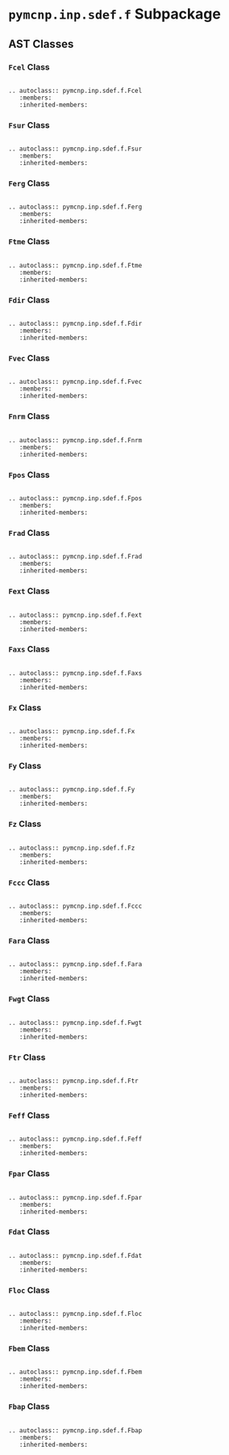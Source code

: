 # `pymcnp.inp.sdef.f` Subpackage

## AST Classes

### `Fcel` Class

```{eval-rst}

.. autoclass:: pymcnp.inp.sdef.f.Fcel
   :members:
   :inherited-members:
```

### `Fsur` Class

```{eval-rst}

.. autoclass:: pymcnp.inp.sdef.f.Fsur
   :members:
   :inherited-members:
```

### `Ferg` Class

```{eval-rst}

.. autoclass:: pymcnp.inp.sdef.f.Ferg
   :members:
   :inherited-members:
```

### `Ftme` Class

```{eval-rst}

.. autoclass:: pymcnp.inp.sdef.f.Ftme
   :members:
   :inherited-members:
```

### `Fdir` Class

```{eval-rst}

.. autoclass:: pymcnp.inp.sdef.f.Fdir
   :members:
   :inherited-members:
```

### `Fvec` Class

```{eval-rst}

.. autoclass:: pymcnp.inp.sdef.f.Fvec
   :members:
   :inherited-members:
```

### `Fnrm` Class

```{eval-rst}

.. autoclass:: pymcnp.inp.sdef.f.Fnrm
   :members:
   :inherited-members:
```

### `Fpos` Class

```{eval-rst}

.. autoclass:: pymcnp.inp.sdef.f.Fpos
   :members:
   :inherited-members:
```

### `Frad` Class

```{eval-rst}

.. autoclass:: pymcnp.inp.sdef.f.Frad
   :members:
   :inherited-members:
```

### `Fext` Class

```{eval-rst}

.. autoclass:: pymcnp.inp.sdef.f.Fext
   :members:
   :inherited-members:
```

### `Faxs` Class

```{eval-rst}

.. autoclass:: pymcnp.inp.sdef.f.Faxs
   :members:
   :inherited-members:
```

### `Fx` Class

```{eval-rst}

.. autoclass:: pymcnp.inp.sdef.f.Fx
   :members:
   :inherited-members:
```

### `Fy` Class

```{eval-rst}

.. autoclass:: pymcnp.inp.sdef.f.Fy
   :members:
   :inherited-members:
```

### `Fz` Class

```{eval-rst}

.. autoclass:: pymcnp.inp.sdef.f.Fz
   :members:
   :inherited-members:
```

### `Fccc` Class

```{eval-rst}

.. autoclass:: pymcnp.inp.sdef.f.Fccc
   :members:
   :inherited-members:
```

### `Fara` Class

```{eval-rst}

.. autoclass:: pymcnp.inp.sdef.f.Fara
   :members:
   :inherited-members:
```

### `Fwgt` Class

```{eval-rst}

.. autoclass:: pymcnp.inp.sdef.f.Fwgt
   :members:
   :inherited-members:
```

### `Ftr` Class

```{eval-rst}

.. autoclass:: pymcnp.inp.sdef.f.Ftr
   :members:
   :inherited-members:
```

### `Feff` Class

```{eval-rst}

.. autoclass:: pymcnp.inp.sdef.f.Feff
   :members:
   :inherited-members:
```

### `Fpar` Class

```{eval-rst}

.. autoclass:: pymcnp.inp.sdef.f.Fpar
   :members:
   :inherited-members:
```

### `Fdat` Class

```{eval-rst}

.. autoclass:: pymcnp.inp.sdef.f.Fdat
   :members:
   :inherited-members:
```

### `Floc` Class

```{eval-rst}

.. autoclass:: pymcnp.inp.sdef.f.Floc
   :members:
   :inherited-members:
```

### `Fbem` Class

```{eval-rst}

.. autoclass:: pymcnp.inp.sdef.f.Fbem
   :members:
   :inherited-members:
```

### `Fbap` Class

```{eval-rst}

.. autoclass:: pymcnp.inp.sdef.f.Fbap
   :members:
   :inherited-members:
```
